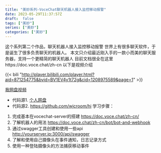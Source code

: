 ```yaml
---
title: "美妙系列-VoceChat聊天机器人接入监控移动报警"
date: 2023-05-29T11:37:57Z
draft:  false
tags: ["美妙"]
series: ["美妙"]
categories: ["美妙"]
--- 
```

这个系列第二个作品，聊天机器人接入监控移动报警
世界上有很多聊天软件，于是诞生了很多负责聊天的机器人。
本文只介绍最近刚入手的一款小而美的聊天服务器，支持一个更精简的聊天机器人
目前文档很全在这里https://doc.voce.chat/zh-cn
以下是视频介绍
 
 
{{< bili "http://player.bilibili.com/player.html?aid=871254775&bvid=BV1EV4y1t72g&cid=1208975589&page=1" >}}
 
 
[我网盘视频](http://pan.ezdial.cn/nasone/%e7%be%a4%e6%99%96/20230724274002%20%28online-video-cutter.com%29%20%281%29.mp4?v) 
- 代码源1. [个人网盘](http://pan.ezdial.cn/nasone/群晖)
- 代码源2. https://github.com/wjcroom/hi
 学习步骤：
1. 完成基本在vocechat-server的搭建
https://doc.voce.chat/zh-cn/
2. 了解机器人的用法
https://doc.voce.chat/zh-cn/bot/bot-and-webhook
3. 通过swagger工具创建和使用一些api
http://yourserver.ip:3000/api/swagger
4. 了解和使用自己摄像头在事件通知，日志记录方式
5. 使用一种登陆摄像头的方法捕获移动事件
